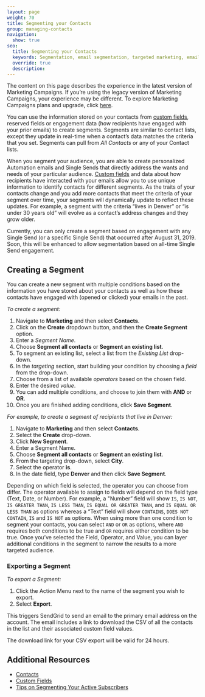 ```yaml
---
layout: page
weight: 70
title: Segmenting your Contacts
group: managing-contacts
navigation:
  show: true
seo:
  title: Segmenting your Contacts
  keywords: Segmentation, email segmentation, targeted marketing, email, marketing campaigns
  override: true
  description:
---
```


<call-out>

The content on this page describes the experience in the latest version of Marketing Campaigns. If you’re using the legacy version of Marketing Campaigns, your experience may be different. To explore Marketing Campaigns plans and upgrade, click [here](https://sendgrid.com/pricing).

</call-out>

You can use the information stored on your contacts from [custom fields]({{root_url}}/ui/managing-contacts/custom-fields/), reserved fields or engagement data (how recipients have engaged with your prior emails) to create segments. Segments are similar to contact lists, except they update in real-time when a contact’s data matches the criteria that you set. Segments can pull from *All Contacts* or any of your Contact lists. 

When you segment your audience, you are able to create personalized Automation emails and Single Sends that directly address the wants and needs of your particular audience. [Custom fields]({{root_url}}/ui/managing-contacts/custom-fields/) and data about how recipients have interacted with your emails allow you to use unique information to identify contacts for different segments. As the traits of your contacts change and you add more contacts that meet the criteria of your segment over time, your segments will dynamically update to reflect these updates. For example, a segment with the criteria “lives in Denver” or “is under 30 years old” will evolve as a contact’s address changes and they grow older. 

<call-out type="warning">
Currently, you can only create a segment based on engagement with any Single Send (or a specific Single Send) that occurred after August 31, 2019. Soon, this will be enhanced to allow segmentation based on all-time Single Send engagement.
</call-out>


## Creating a Segment

You can create a new segment with multiple conditions based on the information you have stored about your contacts as well as how these contacts have engaged with (opened or clicked) your emails in the past.

*To create a segment:*

1. Navigate to **Marketing** and then select **Contacts**.
2. Click on the **Create** dropdown button, and then the **Create Segment** option.
3. Enter a *Segment Name*.
4. Choose **Segment all contacts** or **Segment an existing list**.
5. To segment an existing list, select a list from the *Existing List* drop-down.
6. In the *targeting* section, start building your condition by choosing a *field* from the drop-down.
7. Choose from a list of available *operators* based on the chosen field.
8. Enter the desired *value*.
9. You can add multiple conditions, and choose to join them with **AND** or **OR**.
10. Once you are finished adding conditions, click **Save Segment**.

*For example, to create a segment of recipients that live in Denver:*
 
1. Navigate to **Marketing** and then select **Contacts**.
1. Select the **Create** drop-down.
1. Click **New Segment**.
1. Enter a Segment Name.
1. Choose **Segment all contacts** or **Segment an existing list**.
1. From the targeting drop-down, select **City**. 
1. Select the operator **is**. 
1. In the date field, type **Denver** and then click **Save Segment**.  

Depending on which field is selected, the operator you can choose from differ. The operator available to assign to fields will depend on the field type (Text, Date, or Number). For example, a "Number” field will show `IS`, `IS NOT`, `IS GREATER THAN`, `IS LESS THAN`, `IS EQUAL OR GREATER THAN`, and `IS EQUAL OR LESS THAN` as options whereas a “Text” field will show `CONTAINS`, `DOES NOT CONTAIN`, `IS` and `IS NOT` as options.
When using more than one condition to segment your contacts, you can select `AND` or `OR` as options, where `AND` requires both conditions to be true and `OR` requires either condition to be true. Once you’ve selected the Field, Operator, and Value, you can layer additional conditions in the segment to narrow the results to a more targeted audience.

 ### Exporting a Segment

*To export a Segment:*

1. Click the Action Menu next to the name of the segment you wish to export.
1. Select **Export**.

This triggers SendGrid to send an email to the primary email address on the account. The email includes a link to download the CSV of all the contacts in the list and their associated custom field values.

<call-out>

The download link for your CSV export will be valid for 24 hours.

</call-out>


 ## Additional Resources

- [Contacts]({{root_url}}/ui/managing-contacts/adding-contacts/)
- [Custom Fields]({{root_url}}/ui/managing-contacts/custom-fields/)
- [Tips on Segmenting Your Active Subscribers](https://sendgrid.com/blog/tips-on-segmenting-your-active-subscribers/)


